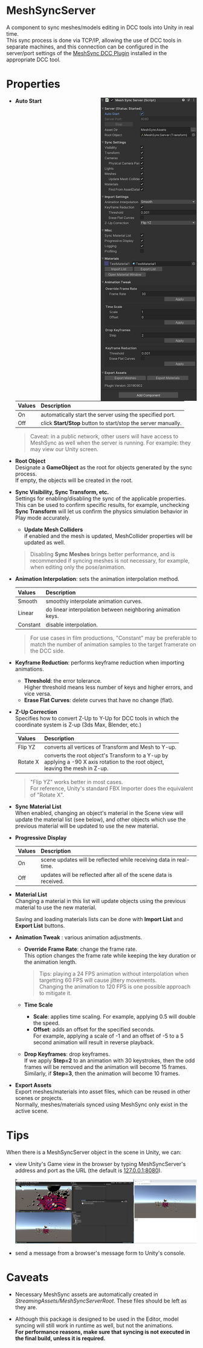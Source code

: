 # MeshSyncServer

A component to sync meshes/models editing in DCC tools into Unity in real time.  
This sync process is done via TCP/IP, allowing the use of DCC tools in separate machines, and 
this connection can be configured in the server/port settings of 
the [MeshSync DCC Plugin](https://docs.unity3d.com/Packages/com.unity.meshsync.dcc-plugins@latest)
installed in the appropriate DCC tool.

# Properties

<img align="right" src="images/MeshSyncServer.png">

- **Auto Start**  

  |**Values** |**Description** |
  |:---       |:---|
  | On        | automatically start the server using the specified port.|
  | Off       | click **Start/Stop** button to start/stop the server manually.|

  > Caveat: in a public network, other users will have access to MeshSync as well when the server is running. 
  > For example: they may view our Unity screen.

- **Root Object**  
  Designate a **GameObject** as the root for objects generated by the sync process.  
  If empty, the objects will be created in the root. 

- **Sync Visibility, Sync Transform, etc.**  
  Settings for enabling/disabling the sync of the applicable properties.  
  This can be used to confirm specific results, for example, unchecking **Sync Transform** will let us confirm
  the physics simulation behavior in Play mode accurately.

  - **Update Mesh Colliders**  
    if enabled and the mesh is updated, MeshCollider properties will be updated as well.

  > Disabling **Sync Meshes** brings better performance, and is recommended if syncing meshes is not necessary, 
  > for example, when editing only the pose/animation.

- **Animation Interpolation**: sets the animation interpolation method.   

  |**Values** |**Description** |
  |:---       |:---|
  | Smooth    | smoothly interpolate animation curves.|
  | Linear    | do linear interpolation between neighboring animation keys.|
  | Constant  | disable interpolation.|

  > For use cases in film productions, "Constant" may be preferable to match 
  > the number of animation samples to the target framerate on the DCC side.


- **Keyframe Reduction**: performs keyframe reduction when importing animations.  
  - **Threshold**: the error tolerance.   
    Higher threshold means less number of keys and higher errors, and vice versa.   
  - **Erase Flat Curves**: delete curves that have no change (flat).
  
- **Z-Up Correction**  
  Specifies how to convert Z-Up to Y-Up for DCC tools 
  in which the coordinate system is Z-up (3ds Max, Blender, etc.)

  |**Values** |**Description** |
  |:---       |:---|
  | Flip YZ   | converts all vertices of Transform and Mesh to Y-up.|
  | Rotate X  | converts the root object's Transform to a Y-up by <br/>applying a -90 X axis rotation to the root object, <br/> leaving the mesh in Z-up.|

  > "Flip YZ" works better in most cases.   
  > For reference, Unity's standard FBX Importer does the equivalent of "Rotate X".

- **Sync Material List**  
  When enabled, changing an object's material in the Scene view will update the material list (see below),
  and other objects which use the previous material will be updated to use the new material.

- **Progressive Display**  

  |**Values** |**Description** |
  |:---       |:---|
  | On        | scene updates will be reflected while receiving data in real-time.|
  | Off       | updates will be reflected after all of the scene data is received.|

- **Material List**  
  Changing a material in this list will update objects using the previous material 
  to use the new material.

  Saving and loading materials lists can be done with **Import List** and **Export List** buttons.   

- **Animation Tweak** : various animation adjustments.
  - **Override Frame Rate**: change the frame rate.    
    This option changes the frame rate while keeping the key duration or the animation length.    

    > Tips: playing a 24 FPS animation without interpolation when targetting 60 FPS will cause jittery movements.   
    > Changing the animation to 120 FPS is one possible approach to mitigate it. 
     
  - **Time Scale**       
    - **Scale**: applies time scaling. For example, applying 0.5 will double the speed.  
    - **Offset**: adds an offset for the specified seconds.    
       For example, applying a scale of -1 and an offset of -5 to a 5 second animation will result in reverse playback.    
  - **Drop Keyframes**: drop keyframes.   
    If we apply **Step=2** to an animation with 30 keystrokes, then the odd frames will be removed and the animation will become 15 frames.   
    Similarly, if **Step=3**, then the animation will become 10 frames.
  
- **Export Assets**  
  Export meshes/materials into asset files, which can be reused in other scenes or projects.  
  Normally, meshes/materials synced using MeshSync only exist in the active scene.

# Tips

When there is a MeshSyncServer object in the scene in Unity, we can:

- view Unity's Game view in the browser by typing MeshSyncServer's address and port as the URL 
  (the default is [127.0.0.1:8080](http://127.0.0.1:8080)).  

  ![GameViewInBrowser](images/GameViewInBrowser.png)

- send a message from a browser's message form to Unity's console.

# Caveats

- Necessary MeshSync assets are automatically created in *StreamingAssets/MeshSyncServerRoot*.
  These files should be left as they are.

- Although this package is designed to be used in the Editor, model syncing will still work in runtime as well, but not the animations.  
**For performance reasons, make sure that syncing is not executed in the final build, unless it is required.**

